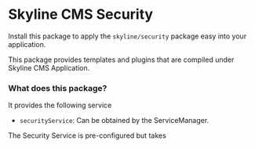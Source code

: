 # Skyline CMS Security
Install this package to apply the ``` skyline/security ``` package easy into your application.

This package provides templates and plugins that are compiled under Skyline CMS Application.

### What does this package?
It provides the following service
- ````securityService````: Can be obtained by the ServiceManager.

The Security Service is pre-configured but takes
